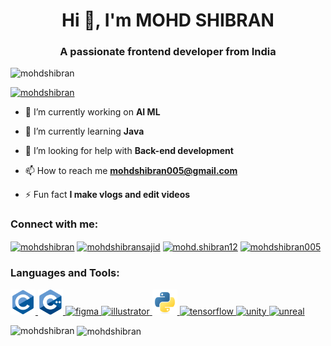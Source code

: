 <h1 align="center">Hi 👋, I'm MOHD SHIBRAN</h1>
<h3 align="center">A passionate frontend developer from India</h3>

<p align="left"> <img src="https://komarev.com/ghpvc/?username=mohdshibran&label=Profile%20views&color=0e75b6&style=flat" alt="mohdshibran" /> </p>

<p align="left"> <a href="https://github.com/ryo-ma/github-profile-trophy"><img src="https://github-profile-trophy.vercel.app/?username=mohdshibran" alt="mohdshibran" /></a> </p>

- 🔭 I’m currently working on **AI ML**

- 🌱 I’m currently learning **Java**

- 🤝 I’m looking for help with **Back-end development**

- 📫 How to reach me **mohdshibran005@gmail.com**

- ⚡ Fun fact **I make vlogs and edit videos**

<h3 align="left">Connect with me:</h3>
<p align="left">
<a href="https://twitter.com/mohdshibran" target="blank"><img align="center" src="https://raw.githubusercontent.com/rahuldkjain/github-profile-readme-generator/master/src/images/icons/Social/twitter.svg" alt="mohdshibran" height="30" width="40" /></a>
<a href="https://linkedin.com/in/mohdshibransajid" target="blank"><img align="center" src="https://raw.githubusercontent.com/rahuldkjain/github-profile-readme-generator/master/src/images/icons/Social/linked-in-alt.svg" alt="mohdshibransajid" height="30" width="40" /></a>
<a href="https://instagram.com/mohd.shibran12" target="blank"><img align="center" src="https://raw.githubusercontent.com/rahuldkjain/github-profile-readme-generator/master/src/images/icons/Social/instagram.svg" alt="mohd.shibran12" height="30" width="40" /></a>
<a href="https://www.hackerrank.com/mohdshibran005" target="blank"><img align="center" src="https://raw.githubusercontent.com/rahuldkjain/github-profile-readme-generator/master/src/images/icons/Social/hackerrank.svg" alt="mohdshibran005" height="30" width="40" /></a>
</p>

<h3 align="left">Languages and Tools:</h3>
<p align="left"> <a href="https://www.cprogramming.com/" target="_blank" rel="noreferrer"> <img src="https://raw.githubusercontent.com/devicons/devicon/master/icons/c/c-original.svg" alt="c" width="40" height="40"/> </a> <a href="https://www.w3schools.com/cpp/" target="_blank" rel="noreferrer"> <img src="https://raw.githubusercontent.com/devicons/devicon/master/icons/cplusplus/cplusplus-original.svg" alt="cplusplus" width="40" height="40"/> </a> <a href="https://www.figma.com/" target="_blank" rel="noreferrer"> <img src="https://www.vectorlogo.zone/logos/figma/figma-icon.svg" alt="figma" width="40" height="40"/> </a> <a href="https://www.adobe.com/in/products/illustrator.html" target="_blank" rel="noreferrer"> <img src="https://www.vectorlogo.zone/logos/adobe_illustrator/adobe_illustrator-icon.svg" alt="illustrator" width="40" height="40"/> </a> <a href="https://www.python.org" target="_blank" rel="noreferrer"> <img src="https://raw.githubusercontent.com/devicons/devicon/master/icons/python/python-original.svg" alt="python" width="40" height="40"/> </a> <a href="https://www.tensorflow.org" target="_blank" rel="noreferrer"> <img src="https://www.vectorlogo.zone/logos/tensorflow/tensorflow-icon.svg" alt="tensorflow" width="40" height="40"/> </a> <a href="https://unity.com/" target="_blank" rel="noreferrer"> <img src="https://www.vectorlogo.zone/logos/unity3d/unity3d-icon.svg" alt="unity" width="40" height="40"/> </a> <a href="https://unrealengine.com/" target="_blank" rel="noreferrer"> <img src="https://raw.githubusercontent.com/kenangundogan/fontisto/036b7eca71aab1bef8e6a0518f7329f13ed62f6b/icons/svg/brand/unreal-engine.svg" alt="unreal" width="40" height="40"/> </a> </p>

<p><img align="left" src="https://github-readme-stats.vercel.app/api/top-langs?username=mohdshibran&show_icons=true&locale=en&layout=compact" alt="mohdshibran" /></p>

<p>&nbsp;<img align="center" src="https://github-readme-stats.vercel.app/api?username=mohdshibran&show_icons=true&locale=en" alt="mohdshibran" /></p>

